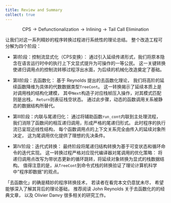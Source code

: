 ```yaml
---
title: Review and Summary
collect: true
---
```


$$ \text{CPS} \to \text{Defunctionalization} \to \text{Inlining} \to \text{Tail Call Elimination} $$

让我们对这一系列精妙的程序转换过程进行系统性的理论总结。
整个改造工程可分解为四个阶段：

- 第Ⅰ阶段：控制流显式化（CPS变换）：
通过引入延续传递形式，我们将原本隐含在语言运行时中的执行上下文显式提升为可操作的一等公民。
这一关键转换使递归调用点的控制流转移过程浮出水面，为后续的机械化改造奠定了基础。

- 第Ⅱ阶段：去函数化：
基于 Reynolds 提出的去函数化理论，
我们将高阶的延续函数降维为具体的代数数据类型`TreeCont`。
这一转换揭示了延续本质上是对调用栈的结构化建模，
其中`Next`构造子对应栈帧压入操作，对其模式匹配则是出栈，
`Return`则表征栈空状态。
通过此步骤，动态的函数调用关系被静态的数据结构所替代。

- 第Ⅲ阶段：内联与尾递归化：
通过将辅助函数`run_cont`内联到主处理流程，
我们消除了函数间的相互递归调用，形成严格的尾递归形式。
此时程序的执行流已呈现近线性结构，
每个函数调用点的上下文关系完全由传入的延续对象所决定，
这为尾调用优化提供了理想的先决条件。

- 第Ⅳ阶段：迭代式转换：
最终阶段将尾递归结构转换为基于可变状态和循环命令的迭代实现。
这一转换过程严格对应现代编译器对尾调用的优化策略：
将递归调用点改写为带状态更新的循环跳转，将延续对象转换为显式的栈数据结构。
值得注意的是，从`TreeCont`到命令式栈的转换验证了理论计算机科学中"程序即数据"的观点。

「去函数化」的确是精妙的程序转换技术，
若读者在看完本文仍意犹未尽，
希望能够深入了解其背后的理论基础，
推荐阅读 John Reynolds 关于去函数化的的经典文章， 
以及 Olivier Danvy 很多相关的研究工作。